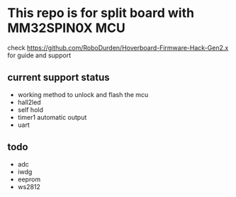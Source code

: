 # This repo is for split board with MM32SPIN0X MCU

 check https://github.com/RoboDurden/Hoverboard-Firmware-Hack-Gen2.x for guide and support

## current support status

* working method to unlock and flash the mcu
* hall2led
* self hold
* timer1 automatic output
* uart
  
## todo

* adc
* iwdg
* eeprom
* ws2812
